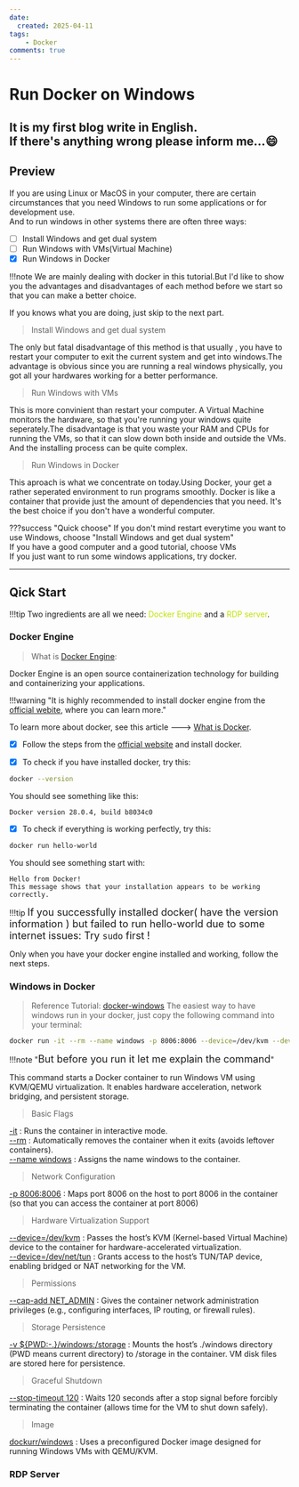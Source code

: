```yaml
---
date:
  created: 2025-04-11
tags: 
    - Docker
comments: true
---
```

# Run Docker on Windows

It is my first blog write in English.  
If there's anything wrong please inform me...:smile:
---
## Preview
If you are using Linux or MacOS in your computer, there are certain circumstances that you need Windows to run some applications or for development use.  
And to run windows in other systems there are often three ways:
  
- [ ] Install Windows and get dual system
- [ ] Run Windows with VMs(Virtual Machine)
- [x] Run Windows in Docker

!!!note
    We are mainly dealing with docker in this tutorial.But I'd like to show you the advantages and disadvantages of each method before we start so that you can make a better choice.  
  
If you knows what you are doing, just skip to the next part.

> Install Windows and get dual system

The only but fatal disadvantage of this method is that usually , you have to restart your computer to exit the current system and get into windows.The advantage is obvious since you are running a real windows physically, you got all your hardwares working for a better performance.  

> Run Windows with VMs

This is more convinient than restart your computer. A Virtual Machine monitors the hardware, so that you're running your windows quite seperately.The disadvantage is that you waste your RAM and CPUs for running the VMs, so that it can slow down both inside and outside the VMs. And the installing process can be quite complex.  

> Run Windows in Docker

This aproach is what we concentrate on today.Using Docker, your get a rather seperated environment to run programs smoothly. Docker is like a container that provide just the amount of dependencies that you need. It's the best choice if you don't have a wonderful computer.

???success "Quick choose"
    If you don't mind restart everytime you want to use Windows, choose "Install Windows and get dual system"  
    If you have a good computer and a good tutorial, choose VMs  
    If you just want to run some windows applications, try docker.

---
## Qick Start
!!!tip 
    Two ingredients are all we need: <font color=cyen>Docker Engine</font> and a <font color=cyen>RDP server</font>.
### Docker Engine
> What is [Docker Engine](https://docs.docker.com/engine/):

Docker Engine is an open source containerization technology for building and containerizing your applications.  

!!!warning "It is highly recommended to install docker engine from the [official webite](https://docs.docker.com/engine/install/), where you can learn more."

To learn more about docker, see this article ---> [What is Docker](https://docs.docker.com/get-started/docker-overview/).  

- [x] Follow the steps from the [official website](https://docs.docker.com/engine/install/) and install docker.  

- [x] To check if you have installed docker, try this:

```bash
docker --version
```
You should see something like this:
```
Docker version 28.0.4, build b8034c0
```

- [x] To check if everything is working perfectly, try this:
  
```bash
docker run hello-world
```
You should see something start with:
```
Hello from Docker!
This message shows that your installation appears to be working correctly.
```
!!!tip 
    <font size=4>If you successfully installed docker( have the version information ) but failed to run hello-world due to some internet issues:
    Try `sudo` first !</font>

Only when you have your docker engine installed and working, follow the next steps.  

### Windows in Docker
> Reference Tutorial: [docker-windows](https://github.com/dockur/windows)
The easiest way to have windows run in your docker, just copy the following command into your terminal:

```bash
docker run -it --rm --name windows -p 8006:8006 --device=/dev/kvm --device=/dev/net/tun --cap-add NET_ADMIN -v ${PWD:-.}/windows:/storage --stop-timeout 120 dockurr/windows
```
!!!note "<font size =4 >But before you run it let me explain the command</font>"


This command starts a Docker container to run Windows VM using KVM/QEMU virtualization. It enables hardware acceleration, network bridging, and persistent storage.


> Basic Flags

[-it]() : Runs the container in interactive mode.  
[--rm]() : Automatically removes the container when it exits (avoids leftover containers).  
[--name windows]() : Assigns the name windows to the container.

> Network Configuration

[-p 8006:8006]() : Maps port 8006 on the host to port 8006 in the container (so that you can access the container at port 8006)

> Hardware Virtualization Support

[--device=/dev/kvm]() : Passes the host’s KVM (Kernel-based Virtual Machine) device to the container for hardware-accelerated virtualization.  
[--device=/dev/net/tun]() : Grants access to the host’s TUN/TAP device, enabling bridged or NAT networking for the VM.

> Permissions

[--cap-add NET_ADMIN]() : Gives the container network administration privileges (e.g., configuring interfaces, IP routing, or firewall rules).

> Storage Persistence

[-v ${PWD:-.}/windows:/storage]() : Mounts the host’s ./windows directory (PWD means current directory) to /storage in the container. VM disk files are stored here for persistence.

> Graceful Shutdown

[--stop-timeout 120]() : Waits 120 seconds after a stop signal before forcibly terminating the container (allows time for the VM to shut down safely).

> Image

[dockurr/windows]() : Uses a preconfigured Docker image designed for running Windows VMs with QEMU/KVM.



### RDP Server